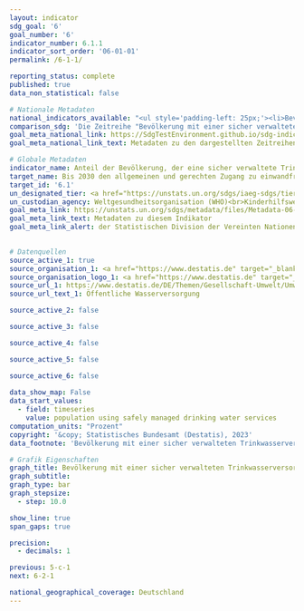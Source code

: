 ```yaml
---
layout: indicator    
sdg_goal: '6'    
goal_number: '6'    
indicator_number: 6.1.1    
indicator_sort_order: '06-01-01'    
permalink: /6-1-1/    

reporting_status: complete    
published: true    
data_non_statistical: false    

# Nationale Metadaten    
national_indicators_available: "<ul style='padding-left: 25px;'><li>Bevölkerung mit einer sicher verwalteten Trinkwasserversorgung</li> <li> Bevölkerung mit Anschluss an die öffentliche Wasserversorgung</li></ul>"    
comparison_sdg: 'Die Zeitreihe "Bevölkerung mit einer sicher verwalteten Trinkwasserversorgung" entspricht teilweise den globalen Metadaten. Die Zeitreihe "Bevölkerung mit Anschluss an die öffentliche Wasserversorgung" bietet zusätzliche Informationen.'    
goal_meta_national_link: https://SdgTestEnvironment.github.io/sdg-indicators/public/Meta/6.1.1.pdf
goal_meta_national_link_text: Metadaten zu den dargestellten Zeitreihen    

# Globale Metadaten    
indicator_name: Anteil der Bevölkerung, der eine sicher verwaltete Trinkwasserversorgung nutzt    
target_name: Bis 2030 den allgemeinen und gerechten Zugang zu einwandfreiem und bezahlbarem Trinkwasser für alle erreichen    
target_id: '6.1'    
un_designated_tier: <a href="https://unstats.un.org/sdgs/iaeg-sdgs/tier-classification/" title="Klicken Sie hier um weitere Informationen zur UN-Tier-Klassifikation zu erhalten." target="_blank" onclick="return confirm_alert('der Statisischen Devision der Vereinten Nationen','De')>Tier I</a>    
un_custodian_agency: Weltgesundheitsorganisation (WHO)<br>Kinderhilfswerk der Vereinten Nationen (UNICEF)    
goal_meta_link: https://unstats.un.org/sdgs/metadata/files/Metadata-06-01-01.pdf    
goal_meta_link_text: Metadaten zu diesem Indikator    
goal_meta_link_alert: der Statistischen Division der Vereinten Nationen    
    

# Datenquellen
source_active_1: true
source_organisation_1: <a href="https://www.destatis.de" target="_blank"> Statistisches Bundesamt (Destatis) </a>
source_organisation_logo_1: <a href="https://www.destatis.de" target="_blank"><img src="https://g205sdgs.github.io/sdg-indicators/public/OrgImgDe/destatis.png" alt="Logo destatis" style="height:60px; width:148px"/></a>
source_url_1: https://www.destatis.de/DE/Themen/Gesellschaft-Umwelt/Umwelt/Wasserwirtschaft/_inhalt.html#sprg238684
source_url_text_1: Öffentliche Wasserversorgung

source_active_2: false

source_active_3: false

source_active_4: false

source_active_5: false

source_active_6: false
    
data_show_map: False    
data_start_values: 
  - field: timeseries
    value: population using safely managed drinking water services    
computation_units: "Prozent"    
copyright: '&copy; Statistisches Bundesamt (Destatis), 2023'    
data_footnote: 'Bevölkerung mit einer sicher verwalteten Trinkwasserversorgung: Alle Daten geschätzt.'    

# Grafik Eigenschaften    
graph_title: Bevölkerung mit einer sicher verwalteten Trinkwasserversorgung
graph_subtitle:     
graph_type: bar
graph_stepsize: 
  - step: 10.0    

show_line: true
span_gaps: true

precision:
  - decimals: 1    

previous: 5-c-1    
next: 6-2-1    

national_geographical_coverage: Deutschland    
---
```


<span></span>
